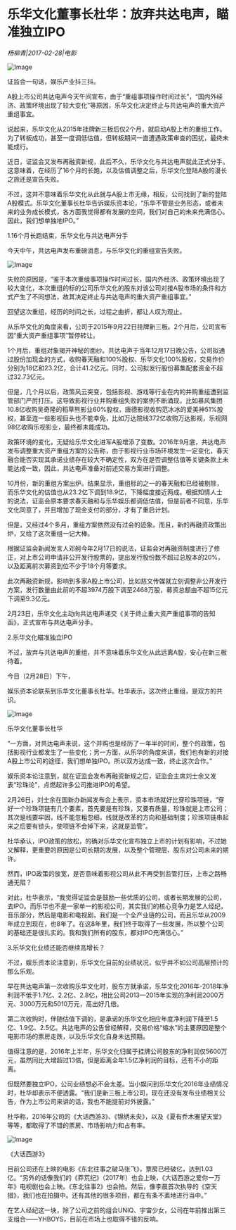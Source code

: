 # 乐华文化董事长杜华：放弃共达电声，瞄准独立IPO

*杨柳青|2017-02-28|电影*

![Image](http://easyread.ph.126.net/bDPktqE3mqCmG8PtsGoMvA==/7917003788989865166.jpg)

证监会一句话，娱乐产业抖三抖。

A股上市公司共达电声今天午间宣布，由于“重组事项操作时间过长”，“国内外经济、政策环境出现了较大变化”等原因，乐华文化决定终止与共达电声的重大资产重组事宜。

说起来，乐华文化从2015年挂牌新三板后仅2个月，就启动A股上市的重组工作。为了转板成功，甚至一度调低估值，但转板期间一直遭遇政策审查的困扰，最终未能成行。

近日，证监会又发布再融资新规，此后不久，乐华文化与共达电声就此正式分手。这意味着，在经历了16个月的长跑，以及估值调整之后，乐华文化登陆A股的漫长之旅还是宣告失败。

不过，这并不意味着乐华文化从此就与A股上市无缘，相反，公司找到了新的登陆A股模式。乐华文化董事长杜华告诉娱乐资本论，“乐华不管是业务形态，或者未来的业务成长模式，各方面我觉得都有发展的空间，我们对自己的未来充满信心。因此，我们想单独地IPO。”

1.16个月长跑结束，乐华文化与共达电声分手

今天中午，共达电声发布重磅消息，与乐华文化的重组宣告失败。

![Image](http://static.ylzbl.com/201704281806088017)

失败的原因是，“鉴于本次重组事项操作时间过长，国内外经济、政策环境出现了较大变化，本次重组的标的公司乐华文化的股东对该公司对接A股市场的条件和方式产生了不同想法，故其决定终止与共达电声的重大资产重组事宜。”

回望这次重组，经历的时间之长，过程之曲折，都让人叹为观止。

从乐华文化的角度来看，公司于2015年9月22日挂牌新三板。2个月后，公司宣布因“重大资产重组事项”暂停转让。

1个月后，重组对象揭开神秘的面纱。共达电声于当年12月17日晚公告，公司拟通过股份加现金的方式，收购春天融和100%股权、乐华文化100%股权，交易作价分别为18亿和23.2亿，合计41.2亿元。同时，公司拟发行股份募集配套资金不超过32.73亿元。

但是，几个月以后，政策风云突变，包括影视、游戏等行业在内的并购重组遭到监管部门严厉打压。这导致影视行业并购重组失败的案例不断涌现，比如暴风集团10.8亿收购吴奇隆的稻草熊影业60%股权，唐德影视收购范冰冰的爱美神51%股权，甚至连一些影视巨头也不能幸免，比如万达院线372亿收购万达影视，乐视网98亿收购乐视影业，最终都未能成功。

政策环境的变化，无疑给乐华文化进军A股增添了变数。2016年9月底，共达电声发布调整重大资产重组方案的公告称，由于影视行业市场环境发生一定变化，春天融合能否实现其承诺业绩存在较大不确定性，双方在是否调整估值等关键条款上未能达成一致，因此，共达电声准备对前述交易方案进行调整。

10月份，新的重组方案出炉。结果显示，重组标的之一的春天融和已经被剔除，而乐华文化的估值也从23.2亿下调到18.9亿，下降幅度接近两成。根据知情人士的说法，证监会原本要求春天融和与乐华娱乐都调低估值，但是前者不同意，乐华文化同意了，并且增加了现金支付的部分，才有了重启计划。

但是，又经过4个多月，重组方案依然没有过会的迹象。而且，新的再融资政策出炉，又给了这次重组一记大棒。

根据证监会新闻发言人邓舸今年2月17日的说法，证监会对再融资制度进行了修正，对上市公司申请非公开发行股票的，提出发行股份数不超过总股本的20%，以及距离前次募资到位不少于18个月等要求。

此次再融资新规，影响到多家A股上市公司，比如慈文传媒就立刻调整非公开发行方案，发行数量由此前的不超3974万股下调至2468万股，募资总额由不超15亿元下调至9.3亿元。

2月23日，乐华文化主动向共达电声递交《关于终止重大资产重组事项的告知函》，正式宣布与共达电声分手。

2.乐华文化瞄准独立IPO

不过，放弃与共达电声的重组，并不意味着乐华文化从此远离A股，安心在新三板待着。

今日（2月28日）下午，

娱乐资本论联系到乐华文化董事长杜华。杜华表示，这次终止重组，是双方的共识。

![Image](http://static.ylzbl.com/201704281806083953)

乐华文化董事长杜华

“一方面，对共达电声来说，这个并购也是经历了一年半的时间，整个的政策，包括影视行业都发生了一些变化；另一方面，从乐华的角度来讲，我们也有新的对接A股上市公司的途径，我们想单独IPO。所以双方达成一致，终止这次合作。”

娱乐资本论注意到，就在证监会发布再融资新规之后，证监会主席刘士余又发表“珍珠论”，点燃起许多公司推进IPO的希望。

2月26日，刘士余在国新办新闻发布会上表示，资本市场就好比穿珍珠项链，“穿好一个珍珠项链有几个要素，首先要是有珍珠，又要有质量，珍珠就是上市公司；其次是线要牢固，线不能忽粗忽细，线就是改革的方向和基础制度；珍珠项链串起来之后要有锁头，使项链不会掉下来，这就是监管”。

杜华承认，IPO政策的放松，的确对乐华文化宣布独立上市的计划有影响，不过她又解释，更重要的原因是公司长期的发展，以及整个管理层、股东对公司未来的期许。

然而，IPO政策的放宽，是否意味着影视公司从此不再受到监管打压，上市之路畅通无阻？

对此，杜华表示，“我觉得证监会是鼓励一些优质的公司，或者长期发展的公司，去IPO。而乐华也不是一家单一的影视公司，其实我们的核心竞争力是艺人经纪，音乐部分，然后是电影和电视剧，我们是一个全产业链的公司，而且乐华从2009年成立到现在，也8年了。在这8年里，我们终于取得了一些发展，所以整个公司的基础还是很扎实的。我和我们所有的股东，都对IPO充满信心。”

3.乐华文化业绩还能否继续高增长？

不过，娱乐资本论注意到，乐华文化目前的业绩状况，似乎并不如公司高层预计的那么乐观。

早在共达电声第一次收购乐华文化时，股东方就承诺，乐华文化2016年-2018年净利润不低于1.7亿、2.2亿、2.8亿，相比公司2013—2015年实现的净利润2000万元、3000万元和5010万元，高出好几倍。

第二次收购时，伴随估值下调的，是承诺的乐华文化相应年度净利润下降至1.5亿、1.9亿、2.5亿。共达电声的公告曾经解释，交易价格“缩水”的主要原因是整个电影市场的票房走跌，以及乐华文化自身未达预期。

值得注意的是，2016年上半年，乐华文化归属于挂牌公司股东的净利润仅5600万元，虽然同比大增超过13倍，但是距离全年1.5亿净利润的目标，还有不小的距离。

但既然要独立IPO，公司业绩想必不会太差。当小娱问到乐华文化2016年业绩情况时，杜华却表示不便透露。“我们是新三板上市公司，现在还没有发布业绩相关公告，作为上市公司来讲的话，我也不能提前对外披露。”

杜华称，2016年公司的《大话西游3》、《锦绣未央》，以及《夏有乔木雅望天堂》等等，都取得了不错的票房、市场影响力和占有率。

![Image](http://static.ylzbl.com/201704281806083130)

《大话西游3》

目前公司还在上映的电影《东北往事之破马张飞》，票房已经破亿，达到1.03亿。“另外的话像我们的《莽荒纪》（2017年）也会上映，《大话西游之爱你一万年》电视剧也会上映。《东北往事2》也会拍。然后，像李晨首次执导的《空天猎》，我们也在拍摄中。还有其他的很多项目，都在有条不紊地进行当中。”

在艺人经纪这一块，除了公司之前的组合UNIQ、宇宙少女，公司在年前推出第三支组合——YHBOYS，目前在市场上也取得不错的反响。

